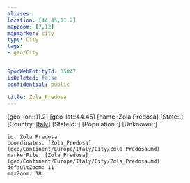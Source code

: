 ```yaml
---
aliases: 
location: [44.45,11.2]
mapzoom: [7,12] 
mapmarker: city 
type: City
tags:
- geo/City


SpocWebEntityId: 35847
isDeleted: false
confidential: public

title: Zola_Predosa
---
```

[geo-lon::11.2]
[geo-lat::44.45]
[name::Zola Predosa]
[State::]
[Country::[Italy](geo/Continent/Europe/Italy.md)]
[StateId::]
[Population::]
[Unknown::]


```leaflet
id: Zola Predosa
coordinates: [Zola_Predosa](geo/Continent/Europe/Italy/City/Zola_Predosa.md)
markerFile: [Zola_Predosa](geo/Continent/Europe/Italy/City/Zola_Predosa.md)
defaultZoom: 11 
maxZoom: 18
```


